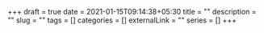 +++ 
draft = true
date = 2021-01-15T09:14:38+05:30
title = ""
description = ""
slug = "" 
tags = []
categories = []
externalLink = ""
series = []
+++
